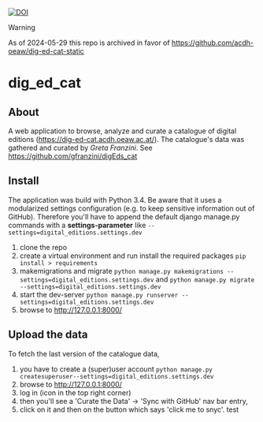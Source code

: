 [![DOI](https://zenodo.org/badge/58523978.svg)](https://zenodo.org/badge/latestdoi/58523978)

> [!WARNING]  
> As of 2024-05-29 this repo is archived in favor of https://github.com/acdh-oeaw/dig-ed-cat-static

# dig_ed_cat
## About
A web application to browse, analyze and curate a catalogue of digital editions (https://dig-ed-cat.acdh.oeaw.ac.at/). 
The catalogue's data was gathered and curated by *Greta Franzini*. See https://github.com/gfranzini/digEds_cat

## Install
The application was build with Python 3.4. Be aware that it uses a modularized settings configuration (e.g. to keep sensitive information out of GitHub). Therefore you'll have to append the default django manage.py commands with a **settings-parameter** like `--settings=digital_editions.settings.dev` 

1. clone the repo
2. create a virtual environment and run install the required packages `pip install > requirements`
3. makemigrations and migrate `python manage.py makemigrations --settings=digital_editions.settings.dev` and `python manage.py migrate --settings=digital_editions.settings.dev`
4. start the dev-server `python manage.py runserver --settings=digital_editions.settings.dev`
5. browse to http://127.0.0.1:8000/

## Upload the data
To fetch the last version of the catalogue data, 

1. you have to create a (super)user account `python manage.py createsuperuser--settings=digital_editions.settings.dev`
2. browse to http://127.0.0.1:8000/
3. log in (icon in the top right corner)
4. then you'll see a 'Curate the Data' -> 'Sync with GitHub' nav bar entry, 
5. click on it and then on the button which says 'click me to snyc'.
test
